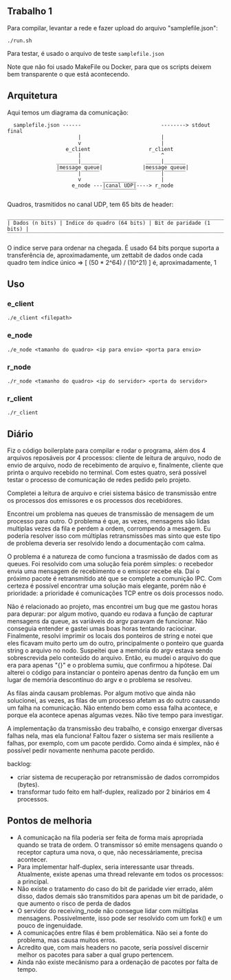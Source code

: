 ## Trabalho 1

Para compilar, levantar a rede e fazer upload do arquivo "samplefile.json":

```
./run.sh
```

Para testar, é usado o arquivo de teste `samplefile.json`

Note que não foi usado MakeFile ou Docker, para que os scripts deixem bem 
transparente o que está acontecendo.

## Arquitetura

Aqui temos um diagrama da comunicação:

```
  samplefile.json ------                          --------> stdout final
                       |                          |
                       v                          |
                   e_client                   r_client
                       |                          ^
                _______|______               _____|_______
                |message queue|             |message queue|
                ‾‾‾‾‾‾‾|‾‾‾‾‾‾               ‾‾‾‾‾|‾‾‾‾‾‾‾
                       v       ___________        |
                     e_node ---|canal UDP|----> r_node
                               ‾‾‾‾‾‾‾‾‾‾‾
```

Quadros, trasmitidos no canal UDP, tem 65 bits de header:
```
__________________________________________________________________________
| Dados (n bits) | Indice do quadro (64 bits) | Bit de paridade (1 bits) |
‾‾‾‾‾‾‾‾‾‾‾‾‾‾‾‾‾‾‾‾‾‾‾‾‾‾‾‾‾‾‾‾‾‾‾‾‾‾‾‾‾‾‾‾‾‾‾‾‾‾‾‾‾‾‾‾‾‾‾‾‾‾‾‾‾‾‾‾‾‾‾‾‾‾
```
O indice serve para ordenar na chegada. É usado 64 bits porque suporta a
transferência de, aproximadamente, um zettabit de dados onde cada quadro tem 
índice único => [ (50 * 2^64) / (10^21) ] é, aproximadamente, 1


## Uso

### e_client

```
./e_client <filepath>
```

### e_node

```
./e_node <tamanho do quadro> <ip para envio> <porta para envio>
```

### r_node

```
./r_node <tamanho do quadro> <ip do servidor> <porta do servidor>
```

### r_client

```
./r_client
```

## Diário

Fiz o código boilerplate para compilar e rodar o programa, além dos 4 arquivos
reposáveis por 4 processos: cliente de leitura de arquivo, nodo de envio de
arquivo, nodo de recebimento de arquivo e, finalmente, cliente que printa o
arquivo recebido no terminal. Com estes quatro, será possível testar o processo
de comunicação de redes pedido pelo projeto.

Completei a leitura de arquivo e criei sistema básico de transmissão entre
os processos dos emissores e os processos dos recebidores.

Encontrei um problema nas queues de transmissão de mensagem de um processo
para outro. O problema é que, as vezes, mensagens são lidas multiplas vezes
da fila e perdem a ordem, corrompendo a mesagem. Eu poderia resolver isso 
com múltiplas retransmissões mas sinto que este tipo de problema deveria
ser resolvido lendo a documentação com calma.

O problema é a natureza de como funciona a trasmissão de dados com as queues.
Foi resolvido com uma solução feia porém simples: o recebedor envia uma mensagem
de recebimento e o emissor recebe ela. Daí o próximo pacote é retransmitido até
que se complete a comunição IPC. Com certeza é possível encontrar uma solução
mais elegante, porém não é prioridade: a prioridade é comunicações TCP entre
os dois processos nodo.

Não é relacionado ao projeto, mas encontrei um bug que me gastou horas para
depurar: por algum motivo, quando eu rodava a função de capturar mensagens da
queue, as variáveis do argv paravam de funcionar. Não conseguia entender e
gastei umas boas horas tentando raciocinar. Finalmente, resolvi imprimir os locais
dos ponteiros de string e notei que eles ficavam muito perto um do outro,
principalmente o ponteiro que guarda string o arquivo no nodo. Suspeitei que a
memória do argv estava sendo sobrescrevida pelo conteúdo do arquivo. Então, eu
mudei o arquivo do que era para apenas "{}" e o problema sumiu, que confirmou a
hipótese. Daí alterei o código para instanciar o ponteiro apenas dentro da
função em um lugar de memória descontínuo do argv e o problema se resolveu.

As filas ainda causam problemas. Por algum motivo que ainda não solucionei, as
vezes, as filas de um processo afetam as do outro causando um falha na comunicação.
Não entendo bem como essa falha acontece, e porque ela acontece apenas algumas
vezes. Não tive tempo para investigar.

A implementação da transmissão deu trabalho, e consigo enxergar diversas falhas
nela, mas ela funciona! Faltou fazer o sistema ser mais resiliente a falhas, por
exemplo, com um pacote perdido. Como ainda é simplex, não é possível pedir
novamente nenhuma pacote perdido.

backlog:
- criar sistema de recuperação por retransmissão de dados corrompidos (bytes).
- transformar tudo feito em half-duplex, realizado por 2 binários em 4 processos.

## Pontos de melhoria

- A comunicação na fila poderia ser feita de forma mais apropriada quando se trata
  de ordem. O transmissor só emite mensagens quando o receptor captura uma nova, o
  que, não necessáriamente, precisa acontecer.
- Para implementar half-duplex, seria interessante usar threads. Atualmente, existe
  apenas uma thread relevante em todos os processos: a principal.
- Não existe o tratamento do caso do bit de paridade vier errado, além disso, dados
  demais são transmitidos para apenas um bit de paridade, o que aumento o risco de
  perda de dados
- O servidor do receiving_node não consegue lidar com múltiplas mensagens.
  Possivelmente, isso pode ser resolvido com um fork() e um pouco de ingenuidade.
- A comunicações entre filas é bem problemática. Não sei a fonte do problema, mas
  causa muitos erros.
- Acredito que, com mais headers no pacote, seria possível discernir melhor os
  pacotes para saber a qual grupo pertencem.
- Ainda não existe mecânismo para a ordenação de pacotes por falta de tempo.